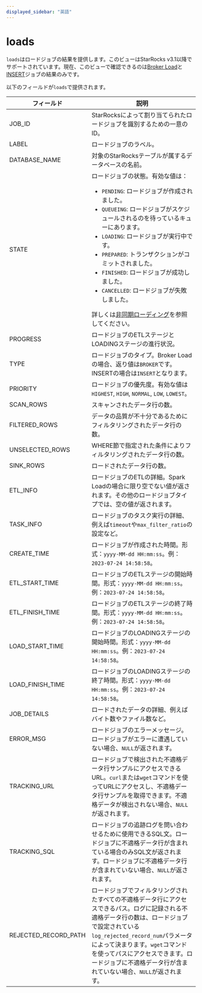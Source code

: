 ```yaml
---
displayed_sidebar: "英語"
---
```


# loads

`loads`はロードジョブの結果を提供します。このビューはStarRocks v3.1以降でサポートされています。現在、このビューで確認できるのは[Broker Load](../../sql-reference/sql-statements/data-manipulation/BROKER_LOAD.md)と[INSERT](../../sql-reference/sql-statements/data-manipulation/INSERT.md)ジョブの結果のみです。

以下のフィールドが`loads`で提供されます。

| **フィールド**            | **説明**                                              |
| -------------------- | ------------------------------------------------------------ |
| JOB_ID               | StarRocksによって割り当てられたロードジョブを識別するための一意のID。 |
| LABEL                | ロードジョブのラベル。                                   |
| DATABASE_NAME        | 対象のStarRocksテーブルが属するデータベースの名前。 |
| STATE                | ロードジョブの状態。有効な値は：<ul><li>`PENDING`: ロードジョブが作成されました。</li><li>`QUEUEING`: ロードジョブがスケジュールされるのを待っているキューにあります。</li><li>`LOADING`: ロードジョブが実行中です。</li><li>`PREPARED`: トランザクションがコミットされました。</li><li>`FINISHED`: ロードジョブが成功しました。</li><li>`CANCELLED`: ロードジョブが失敗しました。</li></ul>詳しくは[非同期ローディング](../../loading/Loading_intro.md#asynchronous-loading)を参照してください。 |
| PROGRESS             | ロードジョブのETLステージとLOADINGステージの進行状況。 |
| TYPE                 | ロードジョブのタイプ。Broker Loadの場合、返り値は`BROKER`です。INSERTの場合は`INSERT`となります。 |
| PRIORITY             | ロードジョブの優先度。有効な値は`HIGHEST`, `HIGH`, `NORMAL`, `LOW`, `LOWEST`。 |
| SCAN_ROWS            | スキャンされたデータ行の数。                    |
| FILTERED_ROWS        | データの品質が不十分であるためにフィルタリングされたデータ行の数。 |
| UNSELECTED_ROWS      | WHERE節で指定された条件によりフィルタリングされたデータ行の数。 |
| SINK_ROWS            | ロードされたデータ行の数。                     |
| ETL_INFO             | ロードジョブのETLの詳細。Spark Loadの場合に限り空でない値が返されます。その他のロードジョブタイプでは、空の値が返されます。 |
| TASK_INFO            | ロードジョブのタスク実行の詳細、例えば`timeout`や`max_filter_ratio`の設定など。 |
| CREATE_TIME          | ロードジョブが作成された時間。形式：`yyyy-MM-dd HH:mm:ss`。例：`2023-07-24 14:58:58`。 |
| ETL_START_TIME       | ロードジョブのETLステージの開始時間。形式：`yyyy-MM-dd HH:mm:ss`。例：`2023-07-24 14:58:58`。 |
| ETL_FINISH_TIME      | ロードジョブのETLステージの終了時間。形式：`yyyy-MM-dd HH:mm:ss`。例：`2023-07-24 14:58:58`。 |
| LOAD_START_TIME      | ロードジョブのLOADINGステージの開始時間。形式：`yyyy-MM-dd HH:mm:ss`。例：`2023-07-24 14:58:58`。 |
| LOAD_FINISH_TIME     | ロードジョブのLOADINGステージの終了時間。形式：`yyyy-MM-dd HH:mm:ss`。例：`2023-07-24 14:58:58`。 |
| JOB_DETAILS          | ロードされたデータの詳細、例えばバイト数やファイル数など。 |
| ERROR_MSG            | ロードジョブのエラーメッセージ。ロードジョブがエラーに遭遇していない場合、`NULL`が返されます。 |
| TRACKING_URL         | ロードジョブで検出された不適格データ行サンプルにアクセスできるURL。`curl`または`wget`コマンドを使ってURLにアクセスし、不適格データ行サンプルを取得できます。不適格データが検出されない場合、`NULL`が返されます。 |
| TRACKING_SQL         | ロードジョブの追跡ログを問い合わせるために使用できるSQL文。ロードジョブに不適格データ行が含まれている場合のみSQL文が返されます。ロードジョブに不適格データ行が含まれていない場合、`NULL`が返されます。 |
| REJECTED_RECORD_PATH | ロードジョブでフィルタリングされたすべての不適格データ行にアクセスできるパス。ログに記録される不適格データ行の数は、ロードジョブで設定されている`log_rejected_record_num`パラメータによって決まります。`wget`コマンドを使ってパスにアクセスできます。ロードジョブに不適格データ行が含まれていない場合、`NULL`が返されます。 |